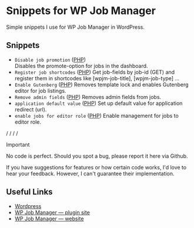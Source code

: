 # Snippets for WP Job Manager
Simple snippets I use for WP Job Manager in WordPress.

## Snippets
- `Disable job promotion` ([PHP](https://github.com/st3phan76/wp-job-manager-snippets/blob/main/disable-job-promotion.php)) \
Disables the promote-option for jobs in the dashboard.
- `Register job shortcodes` ([PHP](https://github.com/st3phan76/wp-job-manager-snippets/blob/main/register-job-shortcodes.php)) Get job-fields by job-id (GET) and register them in shortcodes like [wpjm-job-title], [wpjm-job-type] ...
- `Enable Gutenberg` ([PHP](https://github.com/st3phan76/wp-job-manager-snippets/blob/main/enable-gutenberg.php)) Removes template lock and enables Gutenberg editor for job listings.
- `Remove admin fields` ([PHP](https://github.com/st3phan76/wp-job-manager-snippets/blob/main/remove-admin-fields.php)) Removes admin fields from jobs.
- `application default value` ([PHP](https://github.com/st3phan76/wp-job-manager-snippets/blob/main/application-default-value.php)) Set up default value for application redirect (url).
- `enable jobs for editor role` ([PHP](https://github.com/st3phan76/wp-job-manager-snippets/blob/main/enable-jobs-for-editor-role.php)) Enable management for jobs to editor role.

/
/
/
/

> [!IMPORTANT]
> No code is perfect. Should you spot a bug, please report it here via Github.

If you have suggestions for features or how certain code works, I'd love to hear your feedback. However, I can't guarantee their implementation.

## Useful Links
- [Wordpress](https://wordpress.org/)
- [WP Job Manager — plugin site](https://wordpress.org/plugins/wp-job-manager/)
- [WP Job Manager — website](https://wpjobmanager.com/)
